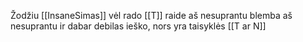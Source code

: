 Žodžiu [[InsaneSimas]] vėl rado [[T]] raide aš nesuprantu blemba aš nesuprantu ir dabar debilas ieško, nors yra taisyklės [[T ar N]]